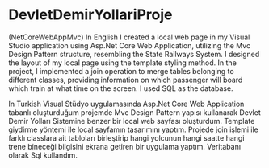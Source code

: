 # DevletDemirYollariProje
(NetCoreWebAppMvc)
In English
I created a local web page in my Visual Studio application using
Asp.Net Core Web Application, utilizing the Mvc Design 
Pattern structure, resembling the State Railways System. 
I designed the layout of my local page using the template styling method.
In the project, I implemented a join operation to merge
tables belonging to different classes, providing information 
on which passenger will board which train at what time on the 
screen. I used SQL as the database.

In Turkish
Visual Stüdyo uygulamasında Asp.Net Core Web Application 
tabanlı oluşturduğum projemde Mvc Design Pattern yapısı kullanarak 
Devlet Demir Yolları Sistemine benzer bir local web sayfası oluşturdum.
Template giydirme yöntemi ile local sayfamın tasarımını yaptım.
Projede join işlemi ile farklı classlara ait tabloları birleştirip
hangi yolcunun hangi saatte hangi trene bineceği bilgisini ekrana getiren
bir uygulama yaptım.
Veritabanı olarak Sql kullandım.

